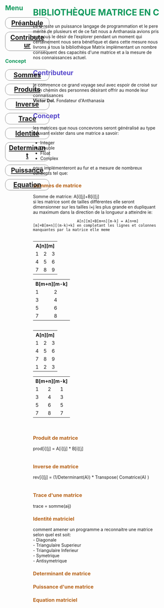 <head>
<style>
    .menu{
        color:#0f985b;
        float:left;
        width:15%;
        height:100%;
        position:fixed;
    }
    h1{
        color:#0f985b;
        font-weight:bold;
    }
    h2, h3{
        font-weight:bold;
    }
    .title{
        color:rgb(87, 72, 204);
    }
    .implement{
        color:rgb(181, 97, 23);
    }
    .lien{
        font-weight:bold;
        font-size:1.5em;
    }
    .liens{
        padding:5px 10px;
        border:1px solid gray;
        margin:0.5em 0;
        border-radius:15px;
        text-align:center;
    }
    .body{
        width:70%
        height:100%;
        margin-left:18%;
    }
    .over{
        float:left;
        margin-right:2em;
    }
</style>
</head>
<body>
    <div class=menu>
        <h2>Menu</h2>
        <a href=#préambule class=lien><div class=liens>Préanbule</div></a>
        <a href=#contrib class=lien><div class=liens>Contributeur</div></a>
        <div>
            <h3>Concept</h3>
            <a href=#sum class=lien><div class=liens>Sommes</div></a>
            <a href=#product class=lien><div class=liens>Produits</div></a>
            <a href=#reverse class=lien><div class=liens>Inverse</div></a>
            <a href=#trace class=lien><div class=liens>Trace</div></a>
            <a href=#trace class=lien><div class=liens>Identité</div></a>
            <a href=#deter class=lien><div class=liens>Determinant</div></a>
            <a href=#power class=lien><div class=liens>Puissance</div></a>
            <a href=#equat class=lien><div class=liens>Equation</div></a>
        </div>
    </div>
    <div class=body>
        <div id=préambule>
            <h1>BIBLIOTHÈQUE MATRICE EN C</h1>
            <div>
                Le <strong>C</strong> reste un puissance langage de programmation et le pere mérité de plusieurs et de ce fait nous a Anthanasia avions pris sur nous le désir de l’explorer pendant un moment qui certainement nous sera bénéfique et dans cette mesure nous livrons a tous la bibliothèque Matrix implémentant un nombre conséquent des capacités d'une matrice et a la mesure de nos connaissances actuel.
            </div>
        </div>
        <div id=contrib>
            <h2 class=title>Contributeur</h2>
            <div>
                je commence ce grand voyage seul avec espoir de croisé sur mon chemin des personnes désirant offrir au monde leur connaissances
                <div><strong>Victor Dol.</strong> Fondateur d'Anthanasia</div>
            </div>
        </div>
        <div>
            <h2 class=title>Concept</h2>
            <p>
                les matrices que nous concevrons seront généralisé au type pouvant exister dans une matrice a savoir:
                <ul>
                    <li>Integer</li>
                    <li>Double</li>
                    <li>Float</li>
                    <li>Complex</li>
                </ul>
                nous implémenteront au fur et a mesure de nombreux concepts tel que:
            </p>
            <div id=sum>
                <h3 class=implement>Sommes de matrice</h3>
                <div>
                    <p>
                        Somme de matrice: A[i][j]+B[i][j]<br> 
                        si les matrice sont de tailles différentes elle seront dimensionner sur les tailles i×j les plus grande en dupliquant au maximum dans la direction de la longueur a atteindre ie: 
                    
                        A[n][m]+B[m+n][m-k] = A[n+m][m]+B[m+n][(m-k)+k] en completant les lignes et colonnes manquantes par la matrice elle meme
</p>
                    <div class=over>
                        <table>
                            <th colspan=3>A[n][m]</th>
                            <tr>
                                <td>1</td>
                                <td>2</td>
                                <td>3</td>
                            </tr>
                            <tr>
                                <td>4</td>
                                <td>5</td>
                                <td>6</td>
                            </tr>
                            <tr>
                                <td>7</td>
                                <td>8</td>
                                <td>9</td>
                            </tr>
                        </table>
                    </div>
                    <div>
                        <table>
                            <th colspan=3>B[m+n][m-k]</th>
                            <tr>
                                <td>1</td>
                                <td>2</td>
                            </tr>
                            <tr>
                                <td>3</td>
                                <td>4</td>
                            </tr>
                            <tr>
                                <td>5</td>
                                <td>6</td>
                            </tr>
                            <tr>
                                <td>7</td>
                                <td>8</td>
                            </tr>
                        </table>
                    </div>
                    <div class=over>
                        <table>
                            <th colspan=3>A[n][m]</th>
                            <tr>
                                <td>1</td>
                                <td>2</td>
                                <td>3</td>
                            </tr>
                            <tr>
                                <td>4</td>
                                <td>5</td>
                                <td>6</td>
                            </tr>
                            <tr>
                                <td>7</td>
                                <td>8</td>
                                <td>9</td>
                            </tr>
                            <tr>
                                <td>1</td>
                                <td>2</td>
                                <td>3</td>
                            </tr>
                        </table>
                    </div>
                    <div>
                        <table>
                            <th colspan=3>B[m+n][m-k]</th>
                            <tr>
                                <td>1</td>
                                <td>2</td>
                                <td>1</td>
                            </tr>
                            <tr>
                                <td>3</td>
                                <td>4</td>
                                <td>3</td>
                            </tr>
                            <tr>
                                <td>5</td>
                                <td>6</td>
                                <td>5</td>
                            </tr>
                            <tr>
                                <td>7</td>
                                <td>8</td>
                                <td>7</td>
                            </tr>
                        </table>
                    </div>
                </div>
            </div><br>
            <div id=product>
                <h3 class=implement>Produit de matrice</h3>
                prod[i][j] = A[i][j] * B[i][j]
            </div><br>
            <div id=reverse>
                <h3 class=implement>Inverse de matrice</h3>
                rev[i][j] = (1/Determinant(A)) * Transpose( Comatrice(A) )
            </div><br>
            <div id=trace>
                <h3 class=implement>Trace d'une matrice</h3>
                trace = somme(aij)
            </div>
            <div id=trace>
                <h3 class=implement>Identité matriciel</h3>
                comment amener un programme a reconnaitre une matrice selon quel est soit:<br>
            - Diagonale<br>
            - Triangulaire Superieur<br>
            - Triangulaire Inferieur<br>
            - Symetrique<br>
            - Antisymetrique<br>
            </div>
            <div id=deter>
                <h3 class=implement>Determinant de matrice</h3>
            </div>
            <div id=power>
                <h3 class=implement>Puissance d'une matrice</h3>
            </div>
            <div id=equat>
                <h3 class=implement>Equation matriciel</h3>
            </div>
        </div>
    </div>
</body>